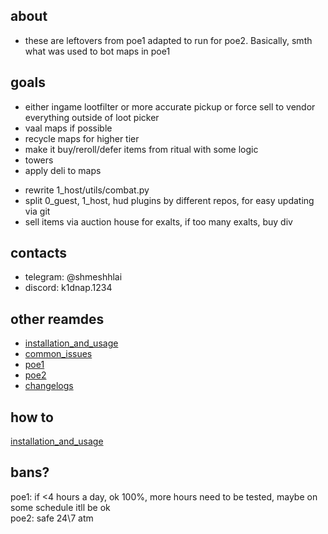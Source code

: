 ## about
- these are leftovers from poe1 adapted to run for poe2. Basically, smth what was used to bot maps in poe1

## goals
<!-- - mapdeivce2 rewrite dragtomapobject -->
- either ingame lootfilter or more accurate pickup or force sell to vendor everything outside of loot picker 
- vaal maps if possible
- recycle maps for higher tier
- make it buy/reroll/defer items from ritual with some logic
- towers
- apply deli to maps
<!-- - migrate and adapt QuestArea cpass from 1_host/quest.py for poe2 mapper -->
<!-- - migrate and adapt Mapper class from 1_host/maps.py for poe2 mapper -->
- rewrite 1_host/utils/combat.py
- split 0_guest, 1_host, hud plugins by different repos, for easy updating via git
- sell items via auction house for exalts, if too many exalts, buy div


## contacts
- telegram: @shmeshhlai
- discord: k1dnap.1234

## other reamdes
- [installation_and_usage](readmes/installation_and_usage.md)
- [common_issues](readmes/common_issues.md.md)
- [poe1](readmes/poe1.md) 
- [poe2](readmes/poe2.md)
- [changelogs](readmes/changelogs.md)

## how to
[installation_and_usage](readmes/installation_and_usage.md)
## bans?
poe1: if <4 hours a day, ok 100%, more hours need to be tested, maybe on some schedule itll be ok\
poe2: safe 24\7 atm
